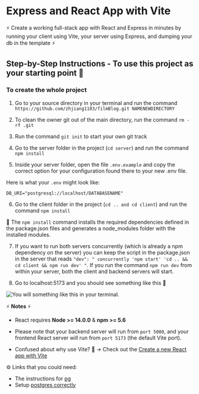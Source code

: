 # Express and React App with Vite
 ⚡ Create a working full-stack app with React and Express in minutes by running your client using Vite, your server using Express, and dumping your db in the template ⚡

## Step-by-Step Instructions - To use this project as your starting point  🚀  
### To create the whole project


1. Go to your source directory in your terminal and run the command `https://github.com/zhjiang1103/filmBlog.git NAMENEWDIRECTORY`

2. To clean the owner git out of the main directory, run the command `rm -rf .git`

3. Run the command `git init` to start your own git track 

4. Go to the server folder in the project (`cd server`) and run the command `npm install`

5. Inside your server folder, open the file `.env.example` and copy the correct option for your configuration found there to your new .env file. 

Here is what your `.env` might look like:

```
DB_URI="postgresql://localhost/DATABASENAME"
``` 

6. Go to the client folder in the project (`cd .. and cd client`) and run the command `npm install`

🔎 The `npm install` command installs the required dependencies defined in the package.json files and generates a node_modules folder with the installed modules.

7. If you want to run both servers concurrently (which is already a npm dependency on the server) you can keep the script in the package.json in the server that reads `"dev": " concurrently 'npm start' 'cd .. && cd client && npm run dev' "`. If you run the command `npm run dev` from within your server, both the client and backend servers will start.

10. Go to localhost:5173 and you should see something like this  💪

![You will something like this in your terminal.](file:///Users/tpl1222_1/Desktop/Screen%20Shot%202023-10-20%20at%204.43.21%20PM.png)

⚡ **Notes** ⚡  
* React requires **Node >= 14.0.0** & **npm >= 5.6**
* Please note that your backend server will run from `port 5000`, and your frontend React server will run from `port 5173` (the default Vite port).

* Confused about why use Vite? 🤔 → Check out the [Create a new React app with Vite](https://scrimba.com/articles/create-react-app-with-vite/)

⚙️ Links that you could need:

* The instructions for [pg](https://node-postgres.com/apis/pool)  
* Setup [postgres correctly](https://github.com/Techtonica/curriculum/blob/main/databases/installing-postgresql.md)


